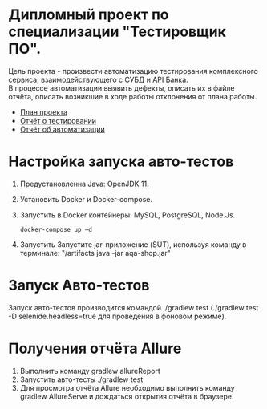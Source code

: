 # Дипломный проект по специализации "Тестировщик ПО".
Цель проекта - произвести автоматизацию тестирования комплексного сервиса, взаимодействующего с СУБД и API Банка. 
<br>В процессе автоматизации выявить дефекты, описать их в файле отчёта, описать возникшие в ходе работы отклонения от плана работы.</br>
- [План проекта](https://github.com/taggertt/diplom/blob/main/docs/plan.md)
- [Отчёт о тестировании](https://github.com/taggertt/diplom/blob/main/docs/report.md)
- [Отчёт об автоматизации](https://github.com/taggertt/diplom/blob/main/docs/summary.md)

# Настройка запуска авто-тестов
1. Предустановленна Java: OpenJDK 11.
2. Установить Docker и Docker-compose.
3. Запустить в Docker контейнеры: MySQL, PostgreSQL, Node.Js.
 
   ```
   docker-compose up –d
   ```
   
5. Запустить Запустите jar-приложение (SUT), используя команду в терминале: "/artifacts java -jar aqa-shop.jar"

# Запуск Авто-тестов
Запуск авто-тестов производится командой ./gradlew test (./gradlew test -D selenide.headless=true для проведения в фоновом режиме).

# Получения отчёта Allure
1. Выполнить команду gradlew allureReport
2. Запустить авто-тесты ./gradlew test
3. Для просмотра отчёта Allure необходимо выполнить команду gradlew AllureServe и дождаться открытия отчёта в браузере.
